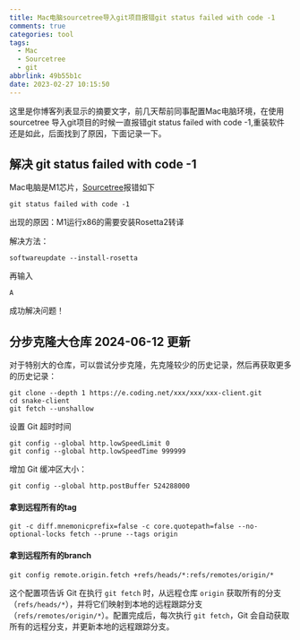 ```yaml
---
title: Mac电脑sourcetree导入git项目报错git status failed with code -1
comments: true
categories: tool
tags:
  - Mac
  - Sourcetree
  - git
abbrlink: 49b55b1c
date: 2023-02-27 10:15:50
---
```


这里是你博客列表显示的摘要文字，前几天帮前同事配置Mac电脑环境，在使用sourcetree 导入git项目的时候一直报错git status failed with code -1,重装软件还是如此，后面找到了原因，下面记录一下。
<!--more-->

## 解决 git status failed with code -1

Mac电脑是M1芯片，[Sourcetree](https://www.sourcetreeapp.com/)报错如下

```shell
git status failed with code -1
```

出现的原因：M1运行x86的需要安装Rosetta2转译

解决方法：

```shell
softwareupdate --install-rosetta
```

再输入

```shell
A
```

成功解决问题！

## 分步克隆大仓库 2024-06-12 更新 

对于特别大的仓库，可以尝试分步克隆，先克隆较少的历史记录，然后再获取更多的历史记录：

```shell
git clone --depth 1 https://e.coding.net/xxx/xxx/xxx-client.git
cd snake-client
git fetch --unshallow

```

设置 Git 超时时间

```shell
git config --global http.lowSpeedLimit 0
git config --global http.lowSpeedTime 999999

```

增加 Git 缓冲区大小：

```shell
git config --global http.postBuffer 524288000
```

#### 拿到远程所有的tag 

```shell
git -c diff.mnemonicprefix=false -c core.quotepath=false --no-optional-locks fetch --prune --tags origin
```

#### 拿到远程所有的branch

```shell
git config remote.origin.fetch +refs/heads/*:refs/remotes/origin/*
```

这个配置项告诉 Git 在执行 `git fetch` 时，从远程仓库 `origin` 获取所有的分支（`refs/heads/*`），并将它们映射到本地的远程跟踪分支（`refs/remotes/origin/*`）。配置完成后，每次执行 `git fetch`，Git 会自动获取所有的远程分支，并更新本地的远程跟踪分支。